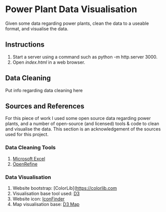# Power Plant Data Visualisation

Given some data regarding power plants, clean the data to a useable format, and visualise the data.

## Instructions

1. Start a server using a command such as python -m http.server 3000.
2. Open *index.html* in a web browser.

## Data Cleaning

Put info regarding data cleaning here

## Sources and References

For this piece of work I used some open source data regarding power plants, and a number of open-source (and licensed) tools & code to clean and visualise the data. This section is an acknowledgement of the sources used for this project.

### Data Cleaning Tools

1. [Microsoft Excel](https://products.office.com/en-gb/excel)
2. [OpenRefine](http://openrefine.org/)

### Data Visualisation

1. Website bootstrap: [ColorLib](https://colorlib.com
2. Visualisation base tool used: [D3](https://d3js.org/)
3. Website icon: [IconFinder](https://www.iconfinder.com/icons/1925741/cable_charge_electric_electric_plug_electricity_icon)
4. Map visualisation base: [D3 Map](https://vida.io/gists/KuoWAKajdT7Q5q3Lt)
